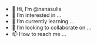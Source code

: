 - 👋 Hi, I’m @nanasulis
- 👀 I’m interested in ...
- 🌱 I’m currently learning ...
- 💞️ I’m looking to collaborate on ...
- 📫 How to reach me ...

<!---
nanasulis/nanasulis is a ✨ special ✨ repository because its `README.md` (this file) appears on your GitHub profile.
You can click the Preview link to take a look at your changes.
--->
